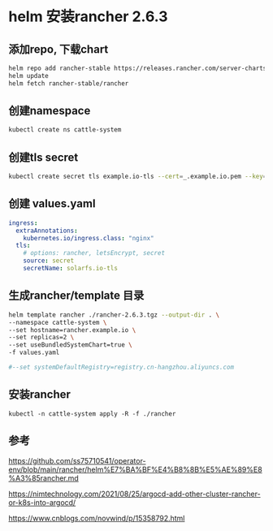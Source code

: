 # helm 安装rancher 2.6.3

## 添加repo, 下载chart

```sh
helm repo add rancher-stable https://releases.rancher.com/server-charts/stable
helm update
helm fetch rancher-stable/rancher
```

## 创建namespace

```sh
kubectl create ns cattle-system
```

## 创建tls secret

```sh
kubectl create secret tls example.io-tls --cert=_.example.io.pem --key=_.example.io.key -n cattle-system
```

## 创建 values.yaml

```yaml
ingress:
  extraAnnotations:
    kubernetes.io/ingress.class: "nginx"
  tls:
    # options: rancher, letsEncrypt, secret
    source: secret
    secretName: solarfs.io-tls
```

## 生成rancher/template 目录

```sh
helm template rancher ./rancher-2.6.3.tgz --output-dir . \
--namespace cattle-system \
--set hostname=rancher.example.io \
--set replicas=2 \
--set useBundledSystemChart=true \
-f values.yaml

#--set systemDefaultRegistry=registry.cn-hangzhou.aliyuncs.com
```

## 安装rancher

```
kubectl -n cattle-system apply -R -f ./rancher
```

## 参考

https://github.com/ss75710541/operator-env/blob/main/rancher/helm%E7%BA%BF%E4%B8%8B%E5%AE%89%E8%A3%85rancher.md

https://nimtechnology.com/2021/08/25/argocd-add-other-cluster-rancher-or-k8s-into-argocd/

https://www.cnblogs.com/novwind/p/15358792.html

